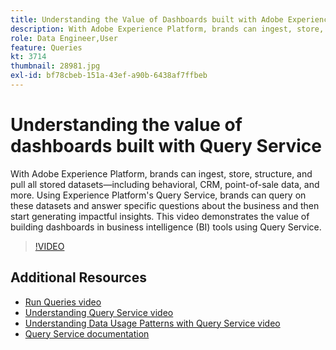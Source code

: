 ```yaml
---
title: Understanding the Value of Dashboards built with Adobe Experience Platform Query Service
description: With Adobe Experience Platform, brands can ingest, store, structure, and pull all stored datasets&mdash;including behavioral, CRM, point-of-sale data, and more. Using Experience Platform's Query Service, brands can query on these datasets and answer specific questions about the business and then start generating impactful insights. This video demonstrates the value of building dashboards in business intelligence (BI) tools using Query Service.
role: Data Engineer,User
feature: Queries
kt: 3714
thumbnail: 28981.jpg
exl-id: bf78cbeb-151a-43ef-a90b-6438af7ffbeb
---
```

# Understanding the value of dashboards built with Query Service

With Adobe Experience Platform, brands can ingest, store, structure, and pull all stored datasets&mdash;including behavioral, CRM, point-of-sale data, and more. Using Experience Platform's Query Service, brands can query on these datasets and answer specific questions about the business and then start generating impactful insights. This video demonstrates the value of building dashboards in business intelligence (BI) tools using Query Service.

>[!VIDEO](https://video.tv.adobe.com/v/28981?quality=12&learn=on)

## Additional Resources

* [Run Queries video](run-queries.md)
* [Understanding Query Service video](understanding-query-service.md)
* [Understanding Data Usage Patterns with Query Service video](understanding-data-usage-patterns-with-query-service.md)
* [Query Service documentation](https://experienceleague.adobe.com/docs/experience-platform/query/home.html)
